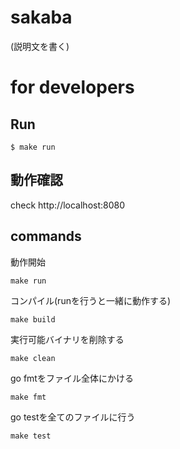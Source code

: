 # sakaba

(説明文を書く)

# for developers

## Run

```
$ make run
```

## 動作確認

check http://localhost:8080

## commands

動作開始
```
make run
```

コンパイル(runを行うと一緒に動作する)
```
make build
```


実行可能バイナリを削除する
```
make clean
```

go fmtをファイル全体にかける
```
make fmt
```

go testを全てのファイルに行う
```
make test
```

